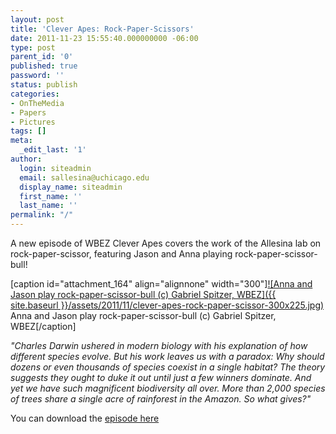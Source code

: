```yaml
---
layout: post
title: 'Clever Apes: Rock-Paper-Scissors'
date: 2011-11-23 15:55:40.000000000 -06:00
type: post
parent_id: '0'
published: true
password: ''
status: publish
categories:
- OnTheMedia
- Papers
- Pictures
tags: []
meta:
  _edit_last: '1'
author:
  login: siteadmin
  email: sallesina@uchicago.edu
  display_name: siteadmin
  first_name: ''
  last_name: ''
permalink: "/"
---
```

A new episode of WBEZ Clever Apes covers the work of the Allesina lab on rock-paper-scissor, featuring Jason and Anna playing rock-paper-scissor-bull!

[caption id="attachment\_164" align="alignnone" width="300"][![Anna and Jason play rock-paper-scissor-bull (c) Gabriel Spitzer, WBEZ]({{ site.baseurl }}/assets/2011/11/clever-apes-rock-paper-scissor-300x225.jpg)](http://allesinalab.uchicago.edu/wp-content/uploads/2014/05/clever-apes-rock-paper-scissor.jpg) Anna and Jason play rock-paper-scissor-bull (c) Gabriel Spitzer, WBEZ[/caption]

_"Charles Darwin ushered in modern biology with his explanation of how different species evolve. But his work leaves us with a paradox: Why should dozens or even thousands of species coexist in a single habitat? The theory suggests they ought to duke it out until just a few winners dominate. And yet we have such magnificent biodiversity all over. More than 2,000 species of trees share a single acre of rainforest in the Amazon. So what gives?"_

You can download the [episode here](http://www.wbez.org/blog/clever-apes/2011-11-22/clever-apes-22-paper-covers-rock-94295)

